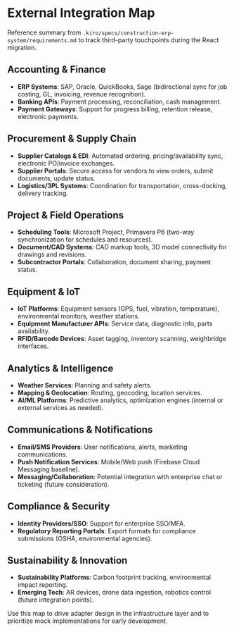 # External Integration Map

Reference summary from `.kiro/specs/construction-erp-system/requirements.md` to track third-party touchpoints during the React migration.

## Accounting & Finance
- **ERP Systems**: SAP, Oracle, QuickBooks, Sage (bidirectional sync for job costing, GL, invoicing, revenue recognition).
- **Banking APIs**: Payment processing, reconciliation, cash management.
- **Payment Gateways**: Support for progress billing, retention release, electronic payments.

## Procurement & Supply Chain
- **Supplier Catalogs & EDI**: Automated ordering, pricing/availability sync, electronic PO/invoice exchanges.
- **Supplier Portals**: Secure access for vendors to view orders, submit documents, update status.
- **Logistics/3PL Systems**: Coordination for transportation, cross-docking, delivery tracking.

## Project & Field Operations
- **Scheduling Tools**: Microsoft Project, Primavera P6 (two-way synchronization for schedules and resources).
- **Document/CAD Systems**: CAD markup tools, 3D model connectivity for drawings and revisions.
- **Subcontractor Portals**: Collaboration, document sharing, payment status.

## Equipment & IoT
- **IoT Platforms**: Equipment sensors (GPS, fuel, vibration, temperature), environmental monitors, weather stations.
- **Equipment Manufacturer APIs**: Service data, diagnostic info, parts availability.
- **RFID/Barcode Devices**: Asset tagging, inventory scanning, weighbridge interfaces.

## Analytics & Intelligence
- **Weather Services**: Planning and safety alerts.
- **Mapping & Geolocation**: Routing, geocoding, location services.
- **AI/ML Platforms**: Predictive analytics, optimization engines (internal or external services as needed).

## Communications & Notifications
- **Email/SMS Providers**: User notifications, alerts, marketing communications.
- **Push Notification Services**: Mobile/Web push (Firebase Cloud Messaging baseline).
- **Messaging/Collaboration**: Potential integration with enterprise chat or ticketing (future consideration).

## Compliance & Security
- **Identity Providers/SSO**: Support for enterprise SSO/MFA.
- **Regulatory Reporting Portals**: Export formats for compliance submissions (OSHA, environmental agencies).

## Sustainability & Innovation
- **Sustainability Platforms**: Carbon footprint tracking, environmental impact reporting.
- **Emerging Tech**: AR devices, drone data ingestion, robotics control (future integration points).

Use this map to drive adapter design in the infrastructure layer and to prioritize mock implementations for early development.
